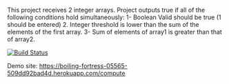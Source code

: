 This project receives 2 integer arrays. 
    Project outputs true if all of the following conditions hold simultaneously: 
      1- Boolean Valid should be true (1 should be entered) 
      2. Integer threshold is lower than the sum of the elements of the first array.
      3- Sum of elements of array1 is greater than that of array2. 

[![Build Status](https://app.travis-ci.com/uUtkuC/myDemoApp.svg?token=MPJppEgR4cb5sErtpUSF&branch=master)](https://app.travis-ci.com/uUtkuC/myDemoApp)

Demo site: https://boiling-fortress-05565-509dd92bad4d.herokuapp.com/compute

